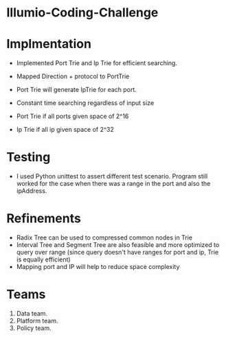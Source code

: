 # Illumio-Coding-Challenge

# Implmentation


* Implemented Port Trie and Ip Trie for efficient searching. 
* Mapped Direction + protocol  to PortTrie
* Port Trie will generate IpTrie for each port.

* Constant time searching regardless of input size
* Port Trie if all ports given space of 2^16
* Ip Trie if all ip given space of 2^32

# Testing
* I used Python unittest to assert different test scenario. Program still worked for the case when there was a range in the port and also the ipAddress. 


# Refinements
* Radix Tree can be used to compressed common nodes in Trie
* Interval Tree and Segment Tree are also feasible and more optimized to query over range (since query doesn't have ranges for port and ip, Trie is equally efficient)
* Mapping port and IP will help to reduce space complexity



# Teams
1) Data team.
2) Platform team.
3) Policy team.